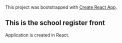 This project was bootstrapped with [Create React App](https://github.com/facebook/create-react-app).

## This is the school register front

Application is created in React.

